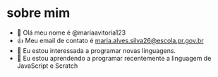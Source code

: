 # sobre mim
- 👋 Olá meu nome é @mariaavitoria123
- :+1: Meu email de contato é maria.alves.silva26@escola.pr.gov.br
- 👀 Eu estou interessada a programar novas linguagens.
- 🌱 Eu estou aprendendo a programar recentemente a linguagem de JavaScript e Scratch


